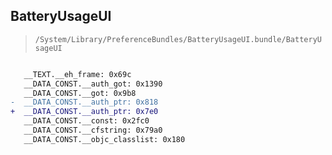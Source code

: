 ## BatteryUsageUI

> `/System/Library/PreferenceBundles/BatteryUsageUI.bundle/BatteryUsageUI`

```diff

   __TEXT.__eh_frame: 0x69c
   __DATA_CONST.__auth_got: 0x1390
   __DATA_CONST.__got: 0x9b8
-  __DATA_CONST.__auth_ptr: 0x818
+  __DATA_CONST.__auth_ptr: 0x7e0
   __DATA_CONST.__const: 0x2fc0
   __DATA_CONST.__cfstring: 0x79a0
   __DATA_CONST.__objc_classlist: 0x180

```
